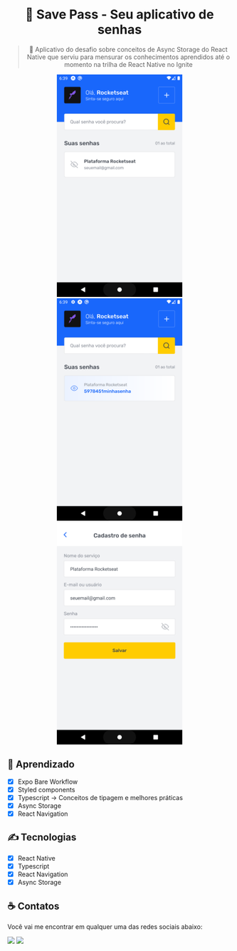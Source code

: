 
<div align="center">
  <h1>🔑 Save Pass - Seu aplicativo de senhas</h1>
  
  > 📱 Aplicativo do desafio sobre conceitos de Async Storage do React Native que serviu para mensurar os conhecimentos aprendidos até o momento na trilha de React Native no Ignite
  
  <p>
    <img height="500px"/src="assets/to_readme/tela_principal.png">
    <img height="500px"/src="assets/to_readme/tela_senha.png">
    <img height="500px"/src="assets/to_readme/tela_cadastro.png">
  </p>
  
</div>

## 🔨 Aprendizado

- [x] Expo Bare Workflow
- [x] Styled components
- [x] Typescript -> Conceitos de tipagem e melhores práticas
- [x] Async Storage
- [x] React Navigation

## ✍ Tecnologias

- [x] React Native
- [x] Typescript
- [x] React Navigation
- [x] Async Storage

## ☕ Contatos

Você vai me encontrar em qualquer uma das redes sociais abaixo:

<a href = "mailto: tiagocdev@gmail.com"><img src="https://img.shields.io/badge/-Gmail-%23EA4335?style=for-the-badge&logo=gmail&logoColor=white" target="_blank" margin-right="10px"></a>
<a href="https://www.linkedin.com/in/tiagocunhadecampos/" target="_blank"><img src="https://img.shields.io/badge/-LinkedIn-%230077B5?style=for-the-badge&logo=linkedin&logoColor=white" target="_blank"></a>
